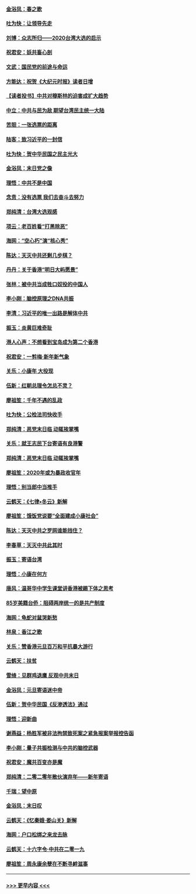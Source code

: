 #### [金浴凤：春之歌](../pages/nsc993/n11797687.md?t=01171144) 
#### [吐为快：让领导先走](../pages/nsc993/n11797512.md?t=01171144) 
#### [刘博：众志所归——2020台湾大选的启示](../pages/nsc993/n11796878.md?t=01171144) 
#### [祝君安：妖共畜心剖](../pages/nsc993/n11794273.md?t=01171144) 
#### [文武：国民党的前途与命运](../pages/nsc993/n11794198.md?t=01171144) 
#### [方能达：祝贺《大纪元时报》读者日增](../pages/nsc993/n11793807.md?t=01171144) 
#### [【读者投书】中共对穆斯林的迫害成扩大趋势](../pages/nsc993/n11791371.md?t=01171144) 
#### [中立：中共与民为敌 期望台湾民主统一大陆](../pages/nsc993/n11790392.md?t=01171144) 
#### [苦胆：一张选票的距离](../pages/nsc993/n11788914.md?t=01171144) 
#### [陆客：致习近平的一封信](../pages/nsc993/n11788867.md?t=01171144) 
#### [吐为快：贺中华民国之民主光大](../pages/nsc993/n11788618.md?t=01171144) 
#### [金浴凤：末日党之像](../pages/nsc993/n11787475.md?t=01171144) 
#### [理悟：中共不是中国](../pages/nsc993/n11787463.md?t=01171144) 
#### [念贲：没有选票  我们去奋斗去努力](../pages/nsc993/n11787398.md?t=01171144) 
#### [郑纯清：台湾大选观感](../pages/nsc993/n11786210.md?t=01171144) 
#### [项云：老百姓看“打黑除恶”](../pages/nsc993/n11785398.md?t=01171144) 
#### [海网：“空心朽”演“核心秀”](../pages/nsc993/n11783874.md?t=01171144) 
#### [陈达：天灭中共还剩几步棋？](../pages/nsc993/n11783719.md?t=01171144) 
#### [丹丹：关于香港“明日大屿愿景”](../pages/nsc993/n11783273.md?t=01171144) 
#### [张林：被中共当成牲口奴役的中国人](../pages/nsc993/n11782397.md?t=01171144) 
#### [李小刚：脑控原理之DNA共振](../pages/nsc993/n11780962.md?t=01171144) 
#### [李清：习近平的唯一出路是解体中共](../pages/nsc993/n11780866.md?t=01171144) 
#### [振玉：炎黄巨难奇耻](../pages/nsc993/n11779632.md?t=01171144) 
#### [港人心声：不想看到宝岛成为第二个香港](../pages/nsc993/n11778817.md?t=01171144) 
#### [祝君安：一剪梅‧新年新气象](../pages/nsc993/n11776340.md?t=01171144) 
#### [关乐：小康年 大役现](../pages/nsc993/n11774213.md?t=01171144) 
#### [伍新：红朝总理令怎总不灵？](../pages/nsc993/n11770813.md?t=01171144) 
#### [廖祖笙：千年不遇的乱政](../pages/nsc993/n11770373.md?t=01171144) 
#### [吐为快：公检法司快收手](../pages/nsc993/n11770359.md?t=01171144) 
#### [郑纯清：恶党末日临 动辄挨掌嘴](../pages/nsc993/n11769912.md?t=01171144) 
#### [关乐：就王志民下台寄语有良港警](../pages/nsc993/n11769903.md?t=01171144) 
#### [郑纯清：恶党末日临 动辄挨掌嘴](../pages/nsc993/n11769356.md?t=01171144) 
#### [廖祖笙：2020年或为暴政收官年](../pages/nsc993/n11768216.md?t=01171144) 
#### [理悟：别当郎中当推手](../pages/nsc993/n11768243.md?t=01171144) 
#### [云鹤天：《七律▪冬云》新解](../pages/nsc993/n11768204.md?t=01171144) 
#### [廖祖笙：饿饭党说要“全面建成小康社会”](../pages/nsc993/n11767482.md?t=01171144) 
#### [陈达：天灭中共之罗网谁能挡住？](../pages/nsc993/n11767465.md?t=01171144) 
#### [李春草：天灭中共此其时](../pages/nsc993/n11767452.md?t=01171144) 
#### [振玉：寄语台湾](../pages/nsc993/n11767432.md?t=01171144) 
#### [理悟：小康在何方](../pages/nsc993/n11767394.md?t=01171144) 
#### [唐风：温哥华中学生课堂讲香港被踢下体之思考](../pages/nsc993/n11766848.md?t=01171144) 
#### [85岁美籍台侨：阻碍两岸统一的是共产制度](../pages/nsc993/n11765043.md?t=01171144) 
#### [海网：龟蛇对鼠哭新愁](../pages/nsc993/n11764895.md?t=01171144) 
#### [林泉：香江之歌](../pages/nsc993/n11764415.md?t=01171144) 
#### [关乐：赞香港元旦百万和平抗暴大游行](../pages/nsc993/n11764382.md?t=01171144) 
#### [云鹤天：扶贫](../pages/nsc993/n11764245.md?t=01171144) 
#### [雪绮：见群鸡退鹰  反观中共末日](../pages/nsc993/n11762112.md?t=01171144) 
#### [金浴凤：元旦寄语迷中帝](../pages/nsc993/n11761788.md?t=01171144) 
#### [伍新：贺中华民国《反渗透法》通过](../pages/nsc993/n11761994.md?t=01171144) 
#### [理悟：迎新曲](../pages/nsc993/n11761152.md?t=01171144) 
#### [谢燕益：杨胜军被非法拘禁致死案之紧急报案举报控告函](../pages/nsc993/n11756134.md?t=01171144) 
#### [李小刚：量子共振检测与中共的脑控武器](../pages/nsc993/n11754518.md?t=01171144) 
#### [祝君安：魔共百变亦是魔](../pages/nsc993/n11754469.md?t=01171144) 
#### [郑纯清：二零二零年散伙演弃年——新年寄语](../pages/nsc993/n11754195.md?t=01171144) 
#### [千瑞：望中原](../pages/nsc993/n11754159.md?t=01171144) 
#### [金浴凤：末日叹](../pages/nsc993/n11752359.md?t=01171144) 
#### [云鹤天：《忆秦娥‧娄山关》新解](../pages/nsc993/n11752348.md?t=01171144) 
#### [海网：户口松绑之来龙去脉](../pages/nsc993/n11752328.md?t=01171144) 
#### [云鹤天：十六字令‧中共在二零一九](../pages/nsc993/n11752305.md?t=01171144) 
#### [廖祖笙：周永康余孽在不断寻衅滋事](../pages/nsc993/n11751013.md?t=01171144) 

----
#### [ >>> 更早内容 <<< ](../indexes/nsc993-earlier.md)
